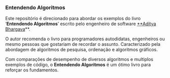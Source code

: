 ### Entendendo Algoritmos

Este repositório é direcionado para abordar os exemplos do livro ‘**Entendendo Algoritmos**’ escrito pelo engenheiro de software [**Aditya Bhargava](https://www.adit.io/)**.

O autor recomenda o livro para programadores autodidatas, engenheiros ou mesmo pessoas que gostariam de recordar o assunto. Caracterizado pela abordagem de algoritmos de pesquisa, ordenação e algoritmos gráficos.

Com comparações de desempenho de diversos algoritmos e multiplos exemplos de código, o **Entendendo Algoritmos** é um ótimo livro para reforçar os fundamentos.
